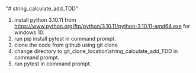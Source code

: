 "# string_calculate_add_TDD"

1. install python 3.10.11 from https://www.python.org/ftp/python/3.10.11/python-3.10.11-amd64.exe for windows 10.
2. run pip install pytest in command prompt.
3. clone the code from github using git clone <GitHub repository link>
4. change directory to git_clone_location\string_calculate_add_TDD in command prompt.
5. run pytest in command prompt.